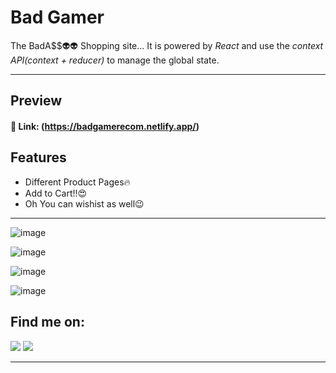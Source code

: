 # Bad Gamer

The BadA$$👽👽 Shopping site...
It is powered by *React* and use the *context API(context + reducer)* to manage the global state.

---

## Preview

#### 🔗 Link: (https://badgamerecom.netlify.app/)


## Features
- Different Product Pages🔥
- Add to Cart!!😍
- Oh You can wishist as well😉

---


![image](https://user-images.githubusercontent.com/53683977/162270815-e180ad9a-e63b-4ebe-a97b-2bd58c86d991.png)

![image](https://user-images.githubusercontent.com/53683977/162270864-c5ee554e-3ced-41a3-9267-f5425cb7395c.png)

![image](https://user-images.githubusercontent.com/53683977/162270923-50d1e697-f761-4e26-9b9b-43946e8e6b24.png)

![image](https://user-images.githubusercontent.com/53683977/162271059-3cf57643-26c0-43d2-b17d-835f968f7a90.png)


## Find me on:

<a href="https://www.linkedin.com/in/hrishikesh-mahalle-40521517a/"><img src="https://img.shields.io/badge/LinkedIn-0077B5?style=for-the-badge&logo=linkedin&logoColor=white"/></a>
<a href="https://twitter.com/Hrishi__x"><img src="https://img.shields.io/badge/Twitter-1DA1F2?style=for-the-badge&logo=twitter&logoColor=white"/></a>

---
